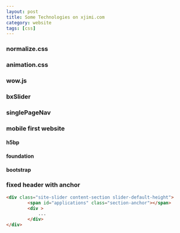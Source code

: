 ```yaml
---
layout: post
title: Some Technologies on xjimi.com
category: website
tags: [css]
---
```


### normalize.css

### animation.css

### wow.js

### bxSlider

### singlePageNav

### mobile first website

#### h5bp

#### foundation

#### bootstrap

### fixed header with anchor

```html
<div class="site-slider content-section slider-default-height">
        <span id="applications" class="section-anchor"></span>
        <div >
        	...
        </div>
</div>
```


